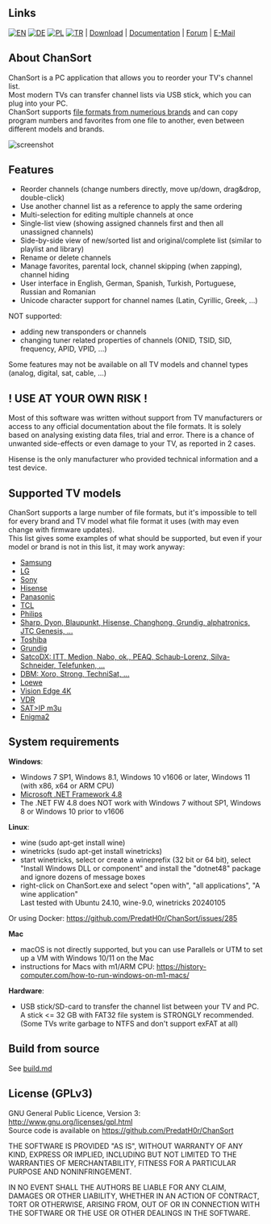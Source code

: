 Links
-----
[![EN](https://chansort.com/img/flag_en_24.png)](https://github.com/PredatH0r/ChanSort/blob/master/readme.md)
[![DE](https://chansort.com/img/flag_de_16.png)](https://github.com/PredatH0r/ChanSort/blob/master/readme_de.md)
[![PL](https://chansort.com/img/flag_pl_16.png)](https://github.com/PredatH0r/ChanSort/blob/master/readme_pl.md)
[![TR](https://chansort.com/img/flag_tr_16.png)](https://github.com/PredatH0r/ChanSort/blob/master/readme_tr-TR.md) |
[Download](https://github.com/PredatH0r/ChanSort/releases) | 
[Documentation](https://github.com/PredatH0r/ChanSort/wiki) |
[Forum](https://github.com/PredatH0r/ChanSort/issues) | 
[E-Mail](mailto:horst@beham.biz)

About ChanSort
--------------
ChanSort is a PC application that allows you to reorder your TV's channel list.  
Most modern TVs can transfer channel lists via USB stick, which you can plug into your PC.  
ChanSort supports [file formats from numerious brands](#supported-tv-models) and can copy program numbers and
favorites from one file to another, even between different models and brands.

![screenshot](http://beham.biz/chansort/ChanSort-en.png)

Features
--------
- Reorder channels (change numbers directly, move up/down, drag&drop, double-click)
- Use another channel list as a reference to apply the same ordering
- Multi-selection for editing multiple channels at once
- Single-list view (showing assigned channels first and then all unassigned channels)
- Side-by-side view of new/sorted list and original/complete list (similar to playlist and library)
- Rename or delete channels
- Manage favorites, parental lock, channel skipping (when zapping), channel hiding
- User interface in English, German, Spanish, Turkish, Portuguese, Russian and Romanian
- Unicode character support for channel names (Latin, Cyrillic, Greek, ...)

NOT supported:
- adding new transponders or channels
- changing tuner related properties of channels (ONID, TSID, SID, frequency, APID, VPID, ...)

Some features may not be available on all TV models and channel types (analog, digital, sat, cable, ...)

! USE AT YOUR OWN RISK !
------------------------
Most of this software was written without support from TV manufacturers or access to any official 
documentation about the file formats. It is solely based on analysing existing data files, trial and error.
There is a chance of unwanted side-effects or even damage to your TV, as reported in 2 cases.

Hisense is the only manufacturer who provided technical information and a test device.

Supported TV models 
-------------------
ChanSort supports a large number of file formats, but it's impossible to tell for every brand and TV model 
what file format it uses (with may even change with firmware updates).  
This list gives some examples of what should be supported, but even if your model or brand is not in this list, 
it may work anyway:
- [Samsung](source/fileformats.md#samsung)
- [LG](source/fileformats.md#lg)
- [Sony](source/fileformats.md#sony)
- [Hisense](source/fileformats.md#hisense)
- [Panasonic](source/fileformats.md#panasonic)
- [TCL](source/fileformats.md#tcl)
- [Philips](source/fileformats.md#philips)
- [Sharp, Dyon, Blaupunkt, Hisense, Changhong, Grundig, alphatronics, JTC Genesis, ...](source/fileformats.md#sharp)
- [Toshiba](source/fileformats.md#toshiba)
- [Grundig](source/fileformats.md#grundig)
- [SatcoDX: ITT, Medion, Nabo, ok., PEAQ, Schaub-Lorenz, Silva-Schneider, Telefunken, ...](source/fileformats.md#satcodx)
- [DBM: Xoro, Strong, TechniSat, ...](source/fileformats.md#dbm)
- [Loewe](source/fileformats.md#hisense)
- [Vision Edge 4K](source/fileformats.md#visionedge)
- [VDR](source/fileformats.md#vdr)
- [SAT>IP m3u](source/fileformats.md#m3u)
- [Enigma2](source/fileformats.md#enigma2)


System requirements
-------------------
**Windows**:  
- Windows 7 SP1, Windows 8.1, Windows 10 v1606 or later, Windows 11 (with x86, x64 or ARM CPU)
- [Microsoft .NET Framework 4.8](https://dotnet.microsoft.com/download/dotnet-framework)
- The .NET FW 4.8 does NOT work with Windows 7 without SP1, Windows 8 or Windows 10 prior to v1606

**Linux**:  
- wine (sudo apt-get install wine)
- winetricks (sudo apt-get install winetricks)
- start winetricks, select or create a wineprefix (32 bit or 64 bit), select
  "Install Windows DLL or component" and install the "dotnet48" package and ignore dozens of message boxes
- right-click on ChanSort.exe and select "open with", "all applications", "A wine application"  
Last tested with Ubuntu 24.10, wine-9.0, winetricks 20240105

Or using Docker: https://github.com/PredatH0r/ChanSort/issues/285

**Mac**
- macOS is not directly supported, but you can use Parallels or UTM to set up a VM with Windows 10/11 on the Mac
- instructions for Macs with m1/ARM CPU: https://history-computer.com/how-to-run-windows-on-m1-macs/

**Hardware**:
- USB stick/SD-card to transfer the channel list between your TV and PC. A stick <= 32 GB with FAT32 file system 
is STRONGLY recommended. (Some TVs write garbage to NTFS and don't support exFAT at all)

Build from source
-----------------
See [build.md](source/build.md)

License (GPLv3)
---------------
GNU General Public Licence, Version 3: http://www.gnu.org/licenses/gpl.html  
Source code is available on https://github.com/PredatH0r/ChanSort

THE SOFTWARE IS PROVIDED "AS IS", WITHOUT WARRANTY OF ANY KIND,
EXPRESS OR IMPLIED, INCLUDING BUT NOT LIMITED TO THE WARRANTIES OF
MERCHANTABILITY, FITNESS FOR A PARTICULAR PURPOSE AND NONINFRINGEMENT.

IN NO EVENT SHALL THE AUTHORS BE LIABLE FOR ANY CLAIM, DAMAGES OR
OTHER LIABILITY, WHETHER IN AN ACTION OF CONTRACT, TORT OR OTHERWISE,
ARISING FROM, OUT OF OR IN CONNECTION WITH THE SOFTWARE OR THE USE OR
OTHER DEALINGS IN THE SOFTWARE.
